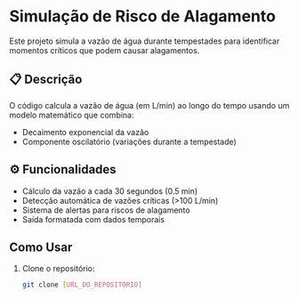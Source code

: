 # Simulação de Risco de Alagamento

Este projeto simula a vazão de água durante tempestades para identificar momentos críticos que podem causar alagamentos.

## 📋 Descrição

O código calcula a vazão de água (em L/min) ao longo do tempo usando um modelo matemático que combina:
- Decaimento exponencial da vazão
- Componente oscilatório (variações durante a tempestade)

## ⚙️ Funcionalidades

- Cálculo da vazão a cada 30 segundos (0.5 min)
- Detecção automática de vazões críticas (>100 L/min)
- Sistema de alertas para riscos de alagamento
- Saída formatada com dados temporais

## Como Usar

1. Clone o repositório:
   ```bash
   git clone [URL_DO_REPOSITORIO]

